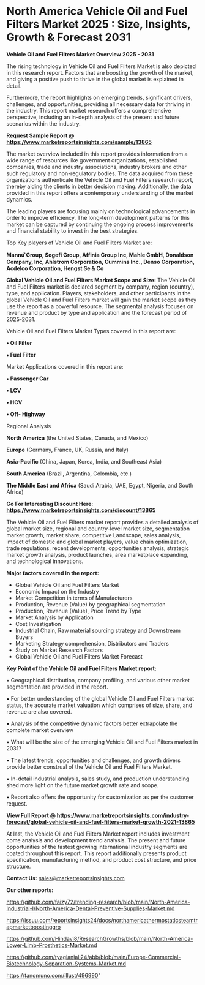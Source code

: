  # North America Vehicle Oil and Fuel Filters Market 2025 : Size, Insights, Growth & Forecast 2031

<Strong> Vehicle Oil and Fuel Filters Market Overview 2025 - 2031</strong>

The rising technology in Vehicle Oil and Fuel Filters Market is also depicted in this research report. Factors that are boosting the growth of the market, and giving a positive push to thrive in the global market is explained in detail.

Furthermore, the report highlights on emerging trends, significant drivers, challenges, and opportunities, providing all necessary data for thriving in the industry. This report market research offers a comprehensive perspective, including an in-depth analysis of the present and future scenarios within the industry.

<strong>Request Sample Report @ <a href=https://www.marketreportsinsights.com/sample/13865>https://www.marketreportsinsights.com/sample/13865</a></strong>

The market overview included in this report provides information from a wide range of resources like government organizations, established companies, trade and industry associations, industry brokers and other such regulatory and non-regulatory bodies. The data acquired from these organizations authenticate the Vehicle Oil and Fuel Filters research report, thereby aiding the clients in better decision making. Additionally, the data provided in this report offers a contemporary understanding of the market dynamics.

The leading players are focusing mainly on technological advancements in order to improve efficiency. The long-term development patterns for this market can be captured by continuing the ongoing process improvements and financial stability to invest in the best strategies.

Top Key players of Vehicle Oil and Fuel Filters Market are:

<strong>Mannứꙺ Group, Sogefi Group, Affinia Group Inc, Mahle GmbH, Donaldson Company, Inc, Ahlstrom Corporation, Cummins Inc., Denso Corporation, Acdelco Corporation, Hengst Se & Co</strong>

<strong><b>Global Vehicle Oil and Fuel Filters Market Scope and Size:</b></strong>
The Vehicle Oil and Fuel Filters market is declared segment by company, region (country), type, and application. Players, stakeholders, and other participants in the global Vehicle Oil and Fuel Filters market will gain the market scope as they use the report as a powerful resource. The segmental analysis focuses on revenue and product by type and application and the forecast period of 2025-2031.

Vehicle Oil and Fuel Filters Market Types covered in this report are:

<strong>• Oil Filter

• Fuel Filter</strong>

Market Applications covered in this report are:

<strong>• Passenger Car

• LCV

• HCV

• Off- Highway</strong> 

Regional Analysis

<strong>North America</strong> (the United States, Canada, and Mexico)

<strong>Europe</strong> (Germany, France, UK, Russia, and Italy)

<strong>Asia-Pacific</strong> (China, Japan, Korea, India, and Southeast Asia)

<strong>South America</strong> (Brazil, Argentina, Colombia, etc.)

<strong>The Middle East and Africa</strong> (Saudi Arabia, UAE, Egypt, Nigeria, and South Africa)

<strong>Go For Interesting Discount Here: <a href=https://www.marketreportsinsights.com/discount/13865>https://www.marketreportsinsights.com/discount/13865</a></strong>

The Vehicle Oil and Fuel Filters market report provides a detailed analysis of global market size, regional and country-level market size, segmentation market growth, market share, competitive Landscape, sales analysis, impact of domestic and global market players, value chain optimization, trade regulations, recent developments, opportunities analysis, strategic market growth analysis, product launches, area marketplace expanding, and technological innovations.

<strong><b>Major factors covered in the report:</b></strong>
<ul>
  <li>Global Vehicle Oil and Fuel Filters Market </li>
  <li>Economic Impact on the Industry</li>
  <li>Market Competition in terms of Manufacturers</li>
  <li>Production, Revenue (Value) by geographical segmentation</li>
  <li>Production, Revenue (Value), Price Trend by Type</li>
  <li>Market Analysis by Application</li>
  <li>Cost Investigation</li>
  <li>Industrial Chain, Raw material sourcing strategy and Downstream Buyers</li>
  <li>Marketing Strategy comprehension, Distributors and Traders</li>
  <li>Study on Market Research Factors</li>
  <li>Global Vehicle Oil and Fuel Filters Market Forecast</li>
</ul>

<strong><b>Key Point of the Vehicle Oil and Fuel Filters Market report:</b></strong>

• Geographical distribution, company profiling, and various other market segmentation are provided in the report.

• For better understanding of the global Vehicle Oil and Fuel Filters market status, the accurate market valuation which comprises of size, share, and revenue are also covered.

• Analysis of the competitive dynamic factors better extrapolate the complete market overview

• What will be the size of the emerging Vehicle Oil and Fuel Filters market in 2031?

• The latest trends, opportunities and challenges, and growth drivers provide better construal of the Vehicle Oil and Fuel Filters Market.

• In-detail industrial analysis, sales study, and production understanding shed more light on the future market growth rate and scope.

• Report also offers the opportunity for customization as per the customer request.

<strong><b>View Full Report @ <a href=https://www.marketreportsinsights.com/industry-forecast/global-vehicle-oil-and-fuel-filters-market-growth-2021-13865>https://www.marketreportsinsights.com/industry-forecast/global-vehicle-oil-and-fuel-filters-market-growth-2021-13865</a></b></strong>


At last, the Vehicle Oil and Fuel Filters Market report includes investment come analysis and development trend analysis. The present and future opportunities of the fastest growing international industry segments are coated throughout this report. This report additionally presents product specification, manufacturing method, and product cost structure, and price structure.

<strong>Contact Us:</strong>
sales@marketreportsinsights.com

<strong>Our other reports:</strong>

<a href=https://github.com/faizy72/trending-research/blob/main/North-America-Industrial-I/North-America-Dental-Preventive-Supplies-Market.md>https://github.com/faizy72/trending-research/blob/main/North-America-Industrial-I/North-America-Dental-Preventive-Supplies-Market.md</a>

<a href=https://issuu.com/reportsinsights24/docs/northamericathermostaticsteamtrapmarketboostinggro>https://issuu.com/reportsinsights24/docs/northamericathermostaticsteamtrapmarketboostinggro</a>

<a href=https://github.com/Hindavi8/ResearchGrowths/blob/main/North-America-Lower-Limb-Prosthetics-Market.md>https://github.com/Hindavi8/ResearchGrowths/blob/main/North-America-Lower-Limb-Prosthetics-Market.md</a>

<a href=https://github.com/tyagianjali24/abb/blob/main/Europe-Commercial-Biotechnology-Separation-Systems-Market.md>https://github.com/tyagianjali24/abb/blob/main/Europe-Commercial-Biotechnology-Separation-Systems-Market.md</a>

<a href=https://tanomuno.com/illust/496990>https://tanomuno.com/illust/496990</a>"
